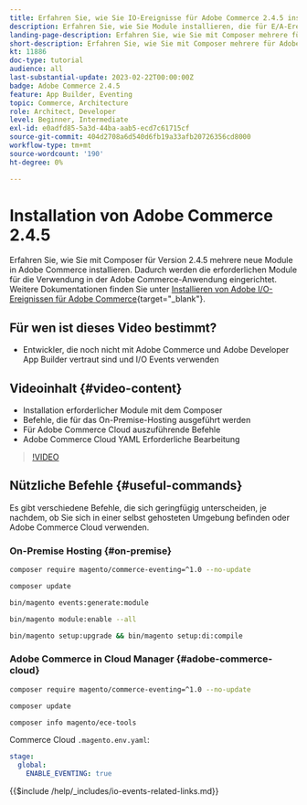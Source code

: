 ```yaml
---
title: Erfahren Sie, wie Sie IO-Ereignisse für Adobe Commerce 2.4.5 installieren
description: Erfahren Sie, wie Sie Module installieren, die für E/A-Ereignisse in Adobe Commerce 2.4.5 zur Verwendung in Adobe Developer App Builder erforderlich sind
landing-page-description: Erfahren Sie, wie Sie mit Composer mehrere für Adobe Commerce 2.4.5 erforderliche Module installieren.
short-description: Erfahren Sie, wie Sie mit Composer mehrere für Adobe Commerce 2.4.5 erforderliche Module installieren.
kt: 11886
doc-type: tutorial
audience: all
last-substantial-update: 2023-02-22T00:00:00Z
badge: Adobe Commerce 2.4.5
feature: App Builder, Eventing
topic: Commerce, Architecture
role: Architect, Developer
level: Beginner, Intermediate
exl-id: e0adfd85-5a3d-44ba-aab5-ecd7c61715cf
source-git-commit: 404d2708a6d540d6fb19a33afb20726356cd8000
workflow-type: tm+mt
source-wordcount: '190'
ht-degree: 0%

---
```


# Installation von Adobe Commerce 2.4.5

Erfahren Sie, wie Sie mit Composer für Version 2.4.5 mehrere neue Module in Adobe Commerce installieren. Dadurch werden die erforderlichen Module für die Verwendung in der Adobe Commerce-Anwendung eingerichtet. Weitere Dokumentationen finden Sie unter [Installieren von Adobe I/O-Ereignissen für Adobe Commerce](https://developer.adobe.com/commerce/events/get-started/installation/){target="_blank"}.

## Für wen ist dieses Video bestimmt?

* Entwickler, die noch nicht mit Adobe Commerce und Adobe Developer App Builder vertraut sind und I/O Events verwenden

## Videoinhalt {#video-content}

* Installation erforderlicher Module mit dem Composer
* Befehle, die für das On-Premise-Hosting ausgeführt werden
* Für Adobe Commerce Cloud auszuführende Befehle
* Adobe Commerce Cloud YAML Erforderliche Bearbeitung

>[!VIDEO](https://video.tv.adobe.com/v/3430646?quality=12&learn=on&captions=ger)

## Nützliche Befehle {#useful-commands}

Es gibt verschiedene Befehle, die sich geringfügig unterscheiden, je nachdem, ob Sie sich in einer selbst gehosteten Umgebung befinden oder Adobe Commerce Cloud verwenden.

### On-Premise Hosting {#on-premise}

```bash
composer require magento/commerce-eventing=^1.0 --no-update

composer update

bin/magento events:generate:module

bin/magento module:enable --all

bin/magento setup:upgrade && bin/magento setup:di:compile
```

### Adobe Commerce in Cloud Manager {#adobe-commerce-cloud}

```bash
composer require magento/commerce-eventing=^1.0 --no-update

composer update

composer info magento/ece-tools
```

Commerce Cloud `.magento.env.yaml`:

```yaml
stage:
  global:
    ENABLE_EVENTING: true
```

{{$include /help/_includes/io-events-related-links.md}}
